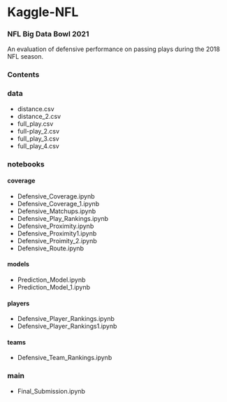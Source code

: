 # Kaggle-NFL
### NFL Big Data Bowl 2021

An evaluation of defensive performance on passing plays during the 2018 NFL season.

### Contents

### data

- distance.csv
- distance_2.csv
- full_play.csv
- full-play_2.csv
- full_play_3.csv
- full_play_4.csv

### notebooks

#### coverage

- Defensive_Coverage.ipynb
- Defensive_Coverage_1.ipynb
- Defensive_Matchups.ipynb
- Defensive_Play_Rankings.ipynb
- Defensive_Proximity.ipynb
- Defensive_Proximity1.ipynb
- Defensive_Proimity_2.ipynb
- Defensive_Route.ipynb

#### models

- Prediction_Model.ipynb
- Prediction_Model_1.ipynb

#### players

- Defensive_Player_Rankings.ipynb
- Defensive_Player_Rankings1.ipynb

#### teams

- Defensive_Team_Rankings.ipynb

### main

- Final_Submission.ipynb
